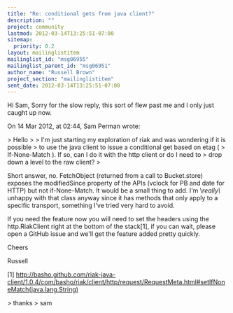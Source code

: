```yaml
---
title: "Re: conditional gets from java client?"
description: ""
project: community
lastmod: 2012-03-14T13:25:51-07:00
sitemap:
  priority: 0.2
layout: mailinglistitem
mailinglist_id: "msg06955"
mailinglist_parent_id: "msg06951"
author_name: "Russell Brown"
project_section: "mailinglistitem"
sent_date: 2012-03-14T13:25:51-07:00
---
```



Hi Sam,
Sorry for the slow reply, this sort of flew past me and I only just caught up 
now.

On 14 Mar 2012, at 02:44, Sam Perman wrote:

&gt; Hello
&gt; 
&gt; I'm just starting my exploration of riak and was wondering if it is possible 
&gt; to use the java client to issue a conditional get based on etag ( 
&gt; If-None-Match ). If so, can I do it with the http client or do I need to 
&gt; drop down a level to the raw client?
&gt; 

Short answer, no. FetchObject (returned from a call to Bucket.store) exposes 
the modifiedSince property of the APIs (vclock for PB and date for HTTP) but 
not if-None-Match. It would be a small thing to add. I'm \\*really\\* unhappy with 
that class anyway since it has methods that only apply to a specific transport, 
something I've tried very hard to avoid.

If you need the feature now you will need to set the headers using the 
http.RiakClient right at the bottom of the stack[1], if you can wait, please 
open a GitHub issue and we'll get the feature added pretty quickly.

Cheers

Russell

[1] 
http://basho.github.com/riak-java-client/1.0.4/com/basho/riak/client/http/request/RequestMeta.html#setIfNoneMatch(java.lang.String)

&gt; thanks
&gt; sam


